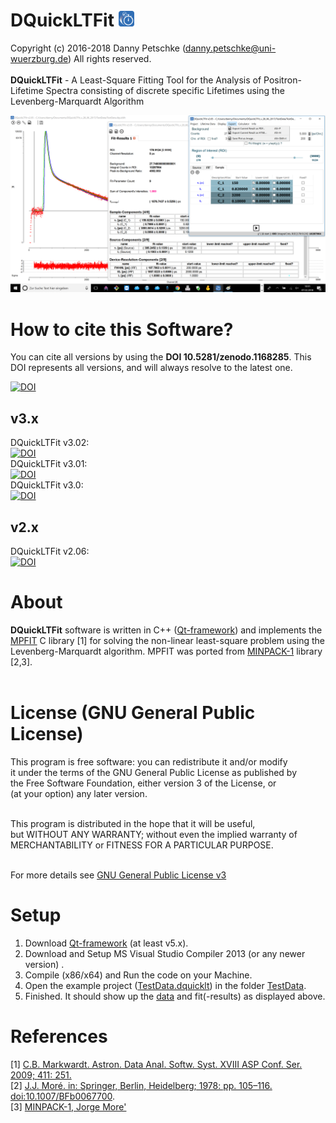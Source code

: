 ﻿# DQuickLTFit  <img src="https://github.com/dpscience/DQuickLTFit/blob/master/Images/IconPNGRounded.png" width="25" height="25">   

Copyright (c) 2016-2018 Danny Petschke (danny.petschke@uni-wuerzburg.de) All rights reserved.<br><br>
<b>DQuickLTFit</b> - A Least-Square Fitting Tool for the Analysis of Positron-Lifetime Spectra consisting of discrete specific Lifetimes using the Levenberg-Marquardt Algorithm<br>

![DQuickLTFit](/TestData/Software.png)

# How to cite this Software?

You can cite all versions by using the <b>DOI 10.5281/zenodo.1168285</b>. This DOI represents all versions, and will always resolve to the latest one.<br>

[![DOI](https://zenodo.org/badge/DOI/10.5281/zenodo.1168285.svg)](https://doi.org/10.5281/zenodo.1168285)

## v3.x
DQuickLTFit v3.02:<br>[![DOI](https://zenodo.org/badge/DOI/10.5281/zenodo.1219482.svg)](https://doi.org/10.5281/zenodo.1219482)<br>
DQuickLTFit v3.01:<br>[![DOI](https://zenodo.org/badge/DOI/10.5281/zenodo.1208613.svg)](https://doi.org/10.5281/zenodo.1208613)<br>
DQuickLTFit v3.0:<br>[![DOI](https://zenodo.org/badge/DOI/10.5281/zenodo.1202345.svg)](https://doi.org/10.5281/zenodo.1202345)<br>

## v2.x
DQuickLTFit v2.06:<br>[![DOI](https://zenodo.org/badge/120471586.svg)](https://zenodo.org/badge/latestdoi/120471586)<br>

# About
<b>DQuickLTFit</b> software is written in C++ ([Qt-framework](https://www.qt.io/)) and implements the [MPFIT](https://www.physics.wisc.edu/~craigm/idl/cmpfit.html) C library [1] for solving the non-linear least-square problem using the Levenberg-Marquardt algorithm. 
MPFIT was ported from [MINPACK-1](http://www.netlib.org/minpack/) library [2,3].<br><br>

# License (GNU General Public License)
<p align="justify">This program is free software: you can redistribute it and/or modify<br>
it under the terms of the GNU General Public License as published by<br>
the Free Software Foundation, either version 3 of the License, or<br>
(at your option) any later version.<br><br>

This program is distributed in the hope that it will be useful,<br>
but WITHOUT ANY WARRANTY; without even the implied warranty of<br>
MERCHANTABILITY or FITNESS FOR A PARTICULAR PURPOSE.<br><br></p>

For more details see [GNU General Public License v3](https://www.gnu.org/licenses/gpl-3.0)

# Setup
1. Download [Qt-framework](https://www.qt.io/download) (at least v5.x).
2. Download and Setup MS Visual Studio Compiler 2013 (or any newer version) .
3. Compile (x86/x64) and Run the code on your Machine.
4. Open the example project ([TestData.dquicklt](/TestData/TestData.dquicklt)) in the folder [TestData](/TestData/).
5. Finished. It should show up the [data](/TestData/TestData_5psPerChannel.dat) and fit(-results) as displayed above.

# References
[1] [C.B. Markwardt. Astron. Data Anal. Softw. Syst. XVIII ASP Conf. Ser. 2009; 411: 251.](https://arxiv.org/abs/0902.2850)<br>
[2] [J.J. Moré. in: Springer, Berlin, Heidelberg; 1978: pp. 105–116. doi:10.1007/BFb0067700](https://link.springer.com/chapter/10.1007/BFb0067700).<br>
[3] [MINPACK-1, Jorge More'](http://www.netlib.org/minpack/)





